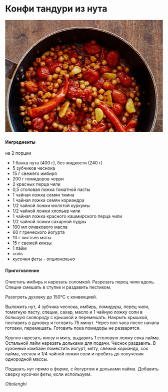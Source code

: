 ﻿---
image: ../pics/confit-chickpeas.jpg
---
# Конфи тандури из нута

![Конфи тандури из нута](../pics/confit-chickpeas.jpg)

#### Ингредиенты
на 2 порции

* 1 банка нута (400 г), без жидкости (240 г)
* 5 зубчиков чеснока
* 15 г свежего имбиря
* 200 г помидоров черри
* 2 красных перца чили
* 0,5 столовая ложка томатной пасты
* 1 чайная ложка семян тмина
* 1 чайная ложка семян кориандра
* 1/2 чайной ложки молотой куркумы
* 1/2 чайной ложки хлопьев чили
* 1 чайная ложка красного кашмирского перца чили
* 1/2 чайной ложки сахарной пудры
* 100 мл оливкового масла
* 60 г греческого йогурта
* 10 г листьев мяты
* 15 г свежей кинзы
* 1 лайм
* соль
* *кусочки феты - опционально*

#### Приготовление

Очистить имбирь и нарезать соломкой. Разрезать перец чили вдоль. Специи смешать в ступке и раздавить пестиком.

Разогреть духовку до 150°C с конвекцией.

Выложить нут, 4 зубчика чеснока, имбирь, помидоры, перец чили, томатную пасту, специи, сахар, масло и 1 чайную ложку соли в большую сковороду с крышкой и перемешать. Накрыть крышкой, поставить в духовку и готовить 75 минут. Через пол часа после начала готовки, перемешать. Готовить пока помидоры не разварятся.

Крупно нарезать кинзу и мяту, выдавить 1 столовую ложку сока лайма. Остальной лайм нарезать дольками для подачи. Чеснок раздавить.
В кухонный комбайн поместить йогурт, мяту, свежий кориандр, сок лайма, чеснок и 1/4 чайной ложки соли и пробить до получения однородной массы.

Подавать нут прямо в форме, с йогуртом и дольками лайма. Добавить сверху кусочки феты, если используем.

*Ottolenghi*
